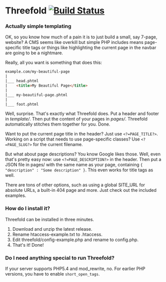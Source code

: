 # Threefold [![Build Status](https://travis-ci.org/Accommodavid/Threefold.svg?branch=master)](https://travis-ci.org/Accommodavid/Threefold)
### Actually simple templating
OK, so you know how much of a pain it is to just build a small, say 7-page, website? A CMS seems like overkill but simple PHP includes means page-specific title tags or things like highlighting the current page in the navbar are going to be a nightmare.

Really, all you want is something that does this:

```html
example.com/my-beautiful-page
|
|___ head.phtml
|	 <title>My Beautiful Page</title>
|
|___ my-beautiful-page.phtml
|
|___ foot.phtml
```

Well, surprise. That's exactly what Threefold does. Put a header and footer in _template/_. Then put the content of your pages in _pages/_. Threefold automatically stitches them together for you. Done.

Want to put the current page title in the header? Just use `<?=PAGE_TITLE?>`. Working on a script that needs to use page-specific classes? Use `<?=PAGE_SLUG?>` for the current filename.

But what about page descriptions? You know Google likes those. Well, even that's pretty easy now: use `<?=PAGE_DESCRIPTION?>` in the header. Then put a JSON file in pages/ with the same name as your page, containing `{ "description" : "Some description" }`. This even works for title tags as well.

There are tons of other options, such as using a global SITE_URL for absolute URLs, a built-in 404 page and more. Just check out the included examples.

### How do I install it?
Threefold can be installed in three minutes.

1. Download and unzip the latest release.
2. Rename htaccess-example.txt to .htaccess.
3. Edit threefold/config-example.php and rename to config.php.
4. That's it! Done!

### Do I need anything special to run Threefold?
If your server supports PHP5.4 and mod_rewrite, no. For earlier PHP versions, you have to enable `short_open_tags`.
